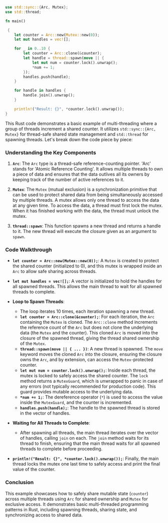 ```rust
use std::sync::{Arc, Mutex};
use std::thread;

fn main()

 {
    let counter = Arc::new(Mutex::new(0));
    let mut handles = vec![];

    for _ in 0..10 {
        let counter = Arc::clone(&counter);
        let handle = thread::spawn(move || {
            let mut num = counter.lock().unwrap();
            *num += 1;
        });
        handles.push(handle);
    }

    for handle in handles {
        handle.join().unwrap();
    }

    println!("Result: {}", *counter.lock().unwrap());
}
```
This Rust code demonstrates a basic example of multi-threading where a group of threads increment a shared counter. It utilizes `std::sync::{Arc, Mutex}` for thread-safe shared state management and `std::thread` for spawning threads. Let's break down the code piece by piece:

### Understanding the Key Components

1. **`Arc`**: The `Arc` type is a thread-safe reference-counting pointer. 'Arc' stands for 'Atomic Reference Counting'. It allows multiple threads to own a piece of data and ensures that the data outlives all its owners by keeping track of the number of active references to it.

2. **`Mutex`**: The `Mutex` (mutual exclusion) is a synchronization primitive that can be used to protect shared data from being simultaneously accessed by multiple threads. A mutex allows only one thread to access the data at any given time. To access the data, a thread must first lock the mutex. When it has finished working with the data, the thread must unlock the mutex.

3. **`thread::spawn`**: This function spawns a new thread and returns a handle to it. The new thread will execute the closure given as an argument to `spawn`.

### Code Walkthrough

- **`let counter = Arc::new(Mutex::new(0));`**: A `Mutex` is created to protect the shared counter (initialized to 0), and this mutex is wrapped inside an `Arc` to allow safe sharing across threads.

- **`let mut handles = vec![];`**: A vector is initialized to hold the handles for all spawned threads. This allows the main thread to wait for all spawned threads to complete.

- **Loop to Spawn Threads**:
    - The loop iterates 10 times, each iteration spawning a new thread.
    - **`let counter = Arc::clone(&counter);`**: For each iteration, the `Arc` containing the `Mutex` is cloned. The `Arc::clone` method increments the reference count of the `Arc` but does not clone the underlying data (the `Mutex` and the counter). This cloned `Arc` is moved into the closure of the spawned thread, giving the thread shared ownership of the `Mutex`.
    - **`thread::spawn(move || { ... })`**: A new thread is spawned. The `move` keyword moves the cloned `Arc` into the closure, ensuring the closure owns the `Arc`, and by extension, can access the `Mutex`-protected counter.
    - **`let mut num = counter.lock().unwrap();`**: Inside each thread, the mutex is locked to safely access the shared counter. The `lock` method returns a `MutexGuard`, which is unwrapped to panic in case of any errors (not typically recommended for production code). This guard provides mutable access to the underlying data.
    - **`*num += 1;`**: The dereference operator (`*`) is used to access the value inside the `MutexGuard`, and the counter is incremented.
    - **`handles.push(handle);`**: The handle to the spawned thread is stored in the vector of handles.

- **Waiting for All Threads to Complete**:
    - After spawning all threads, the main thread iterates over the vector of handles, calling `join` on each. The `join` method waits for its thread to finish, ensuring that the main thread waits for all spawned threads to complete before proceeding.

- **`println!("Result: {}", *counter.lock().unwrap());`**: Finally, the main thread locks the mutex one last time to safely access and print the final value of the counter.

### Conclusion

This example showcases how to safely share mutable state (`counter`) across multiple threads using `Arc` for shared ownership and `Mutex` for exclusive access. It demonstrates basic multi-threaded programming patterns in Rust, including spawning threads, sharing state, and synchronizing access to shared data.